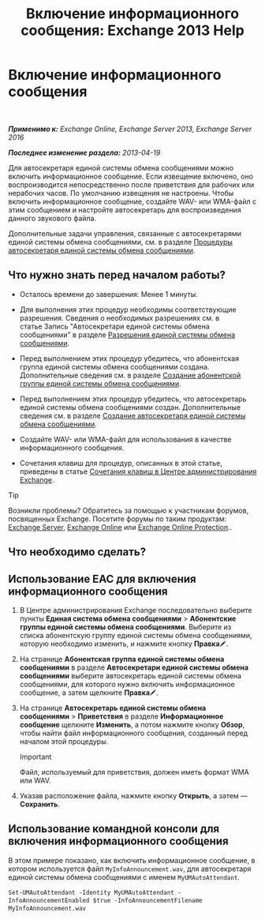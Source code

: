 ﻿---
title: 'Включение информационного сообщения: Exchange 2013 Help'
TOCTitle: Включение информационного сообщения
ms:assetid: 07f6c13e-3781-4127-9321-f0f85f054259
ms:mtpsurl: https://technet.microsoft.com/ru-ru/library/Bb266918(v=EXCHG.150)
ms:contentKeyID: 50556329
ms.date: 05/22/2018
mtps_version: v=EXCHG.150
ms.translationtype: MT
---

# Включение информационного сообщения

 

_**Применимо к:** Exchange Online, Exchange Server 2013, Exchange Server 2016_

_**Последнее изменение раздела:** 2013-04-19_

Для автосекретаря единой системы обмена сообщениями можно включить информационное сообщение. Если извещение включено, оно воспроизводится непосредственно после приветствия для рабочих или нерабочих часов. По умолчанию извещения не настроены. Чтобы включить информационное сообщение, создайте WAV- или WMA-файл с этим сообщением и настройте автосекретарь для воспроизведения данного звукового файла.

Дополнительные задачи управления, связанные с автосекретарями единой системы обмена сообщениями, см. в разделе [Процедуры автосекретаря единой системы обмена сообщениями](um-auto-attendant-procedures-exchange-2013-help.md).

## Что нужно знать перед началом работы?

  - Осталось времени до завершения: Менее 1 минуты.

  - Для выполнения этих процедур необходимы соответствующие разрешения. Сведения о необходимых разрешениях см. в статье Запись "Автосекретари единой системы обмена сообщениями" в разделе [Разрешения единой системы обмена сообщениями](unified-messaging-permissions-exchange-2013-help.md).

  - Перед выполнением этих процедур убедитесь, что абонентская группа единой системы обмена сообщениями создана. Дополнительные сведения см. в разделе [Создание абонентской группы единой системы обмена сообщениями](create-a-um-dial-plan-exchange-2013-help.md).

  - Перед выполнением этих процедур убедитесь, что автосекретарь единой системы обмена сообщениями создан. Дополнительные сведения см. в разделе [Создание автосекретаря единой системы обмена сообщениями](create-a-um-auto-attendant-exchange-2013-help.md).

  - Создайте WAV- или WMA-файл для использования в качестве информационного сообщения.

  - Сочетания клавиш для процедур, описанных в этой статье, приведены в статье [Сочетания клавиш в Центре администрирования Exchange](keyboard-shortcuts-in-the-exchange-admin-center-exchange-online-protection-help.md).

> [!TIP]  
> Возникли проблемы? Обратитесь за помощью к участникам форумов, посвященных Exchange. Посетите форумы по таким продуктам: <a href="https://go.microsoft.com/fwlink/p/?linkid=60612">Exchange Server</a>, <a href="https://go.microsoft.com/fwlink/p/?linkid=267542">Exchange Online</a> или <a href="https://go.microsoft.com/fwlink/p/?linkid=285351">Exchange Online Protection</a>..


## Что необходимо сделать?

## Использование EAC для включения информационного сообщения

1.  В Центре администрирования Exchange последовательно выберите пункты **Единая система обмена сообщениями** \> **Абонентские группы единой системы обмена сообщениями**. Выберите из списка абонентскую группу единой системы обмена сообщениями, которую необходимо изменить, и нажмите кнопку **Правка**![Значок редактирования](images/Bb124582.6f53ccb2-1f13-4c02-bea0-30690e6ea71d(EXCHG.150).gif "Значок редактирования").

2.  На странице **Абонентская группа единой системы обмена сообщениями** в разделе **Автосекретари единой системы обмена сообщениями** выберите автосекретарь единой системы обмена сообщениями, для которого нужно включить информационное сообщение, а затем щелкните **Правка**![Значок редактирования](images/Bb124582.6f53ccb2-1f13-4c02-bea0-30690e6ea71d(EXCHG.150).gif "Значок редактирования").

3.  На странице **Автосекретарь единой системы обмена сообщениями** \> **Приветствия** в разделе **Информационное сообщение** щелкните **Изменить**, а потом нажмите кнопку **Обзор**, чтобы найти файл информационного сообщения, созданный перед началом этой процедуры.
    
    > [!IMPORTANT]  
    > Файл, используемый для приветствия, должен иметь формат WMA или WAV.


4.  Указав расположение файла, нажмите кнопку **Открыть**, а затем — **Сохранить**.

## Использование командной консоли для включения информационного сообщения

В этом примере показано, как включить информационное сообщение, в котором используется файл `MyInfoAnnouncement.wav`, для автосекретаря единой системы обмена сообщениями с именем `MyUMAutoAttendant`.

    Set-UMAutoAttendant -Identity MyUMAutoAttendant -InfoAnnouncementEnabled $true -InfoAnnouncementFilename MyInfoAnnouncement.wav

